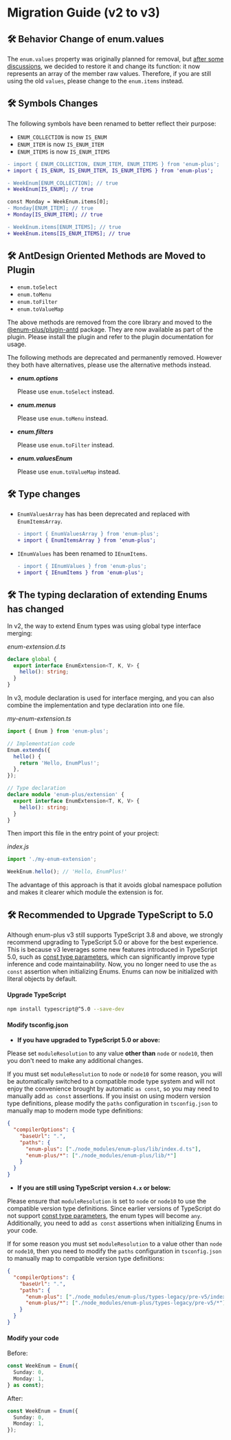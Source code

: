 # Migration Guide (v2 to v3)

## 🛠 Behavior Change of enum.values

The `enum.values` property was originally planned for removal, but [after some discussions](https://github.com/shijistar/enum-plus/issues/13), we decided to restore it and change its function: it now represents an array of the member raw values. Therefore, if you are still using the old `values`, please change to the `enum.items` instead.

## 🛠 Symbols Changes

The following symbols have been renamed to better reflect their purpose:

- `ENUM_COLLECTION` is now `IS_ENUM`
- `ENUM_ITEM` is now `IS_ENUM_ITEM`
- `ENUM_ITEMS` is now `IS_ENUM_ITEMS`

```diff
- import { ENUM_COLLECTION, ENUM_ITEM, ENUM_ITEMS } from 'enum-plus';
+ import { IS_ENUM, IS_ENUM_ITEM, IS_ENUM_ITEMS } from 'enum-plus';

- WeekEnum[ENUM_COLLECTION]; // true
+ WeekEnum[IS_ENUM]; // true

const Monday = WeekEnum.items[0];
- Monday[ENUM_ITEM]; // true
+ Monday[IS_ENUM_ITEM]; // true

- WeekEnum.items[ENUM_ITEMS]; // true
+ WeekEnum.items[IS_ENUM_ITEMS]; // true
```

## 🛠 AntDesign Oriented Methods are Moved to Plugin

- `enum.toSelect`
- `enum.toMenu`
- `enum.toFilter`
- `enum.toValueMap`

The above methods are removed from the core library and moved to the [@enum-plus/plugin-antd](https://www.npmjs.com/package/@enum-plus/plugin-antd) package. They are now available as part of the plugin. Please install the plugin and refer to the plugin documentation for usage.

The following methods are deprecated and permanently removed. However they both have alternatives, please use the alternative methods instead.

- _**enum.options**_

  Please use `enum.toSelect` instead.

- _**enum.menus**_

  Please use `enum.toMenu` instead.

- _**enum.filters**_

  Please use `enum.toFilter` instead.

- _**enum.valuesEnum**_

  Please use `enum.toValueMap` instead.

## 🛠 Type changes

- `EnumValuesArray` has has been deprecated and replaced with `EnumItemsArray`.

  ```diff
  - import { EnumValuesArray } from 'enum-plus';
  + import { EnumItemsArray } from 'enum-plus';
  ```

- `IEnumValues` has been renamed to `IEnumItems`.

  ```diff
  - import { IEnumValues } from 'enum-plus';
  + import { IEnumItems } from 'enum-plus';
  ```

## 🛠 The typing declaration of extending Enums has changed

In v2, the way to extend Enum types was using global type interface merging:

_enum-extension.d.ts_

```ts
declare global {
  export interface EnumExtension<T, K, V> {
    hello(): string;
  }
}
```

In v3, module declaration is used for interface merging, and you can also combine the implementation and type declaration into one file.

_my-enum-extension.ts_

```ts
import { Enum } from 'enum-plus';

// Implementation code
Enum.extends({
  hello() {
    return 'Hello, EnumPlus!';
  },
});

// Type declaration
declare module 'enum-plus/extension' {
  export interface EnumExtension<T, K, V> {
    hello(): string;
  }
}
```

Then import this file in the entry point of your project:

_index.js_

```ts
import './my-enum-extension';

WeekEnum.hello(); // 'Hello, EnumPlus!'
```

The advantage of this approach is that it avoids global namespace pollution and makes it clearer which module the extension is for.

## 🛠 Recommended to Upgrade TypeScript to 5.0

Although enum-plus v3 still supports TypeScript 3.8 and above, we strongly recommend upgrading to TypeScript 5.0 or above for the best experience. This is because v3 leverages some new features introduced in TypeScript 5.0, such as [const type parameters](https://www.typescriptlang.org/docs/handbook/release-notes/typescript-5-0.html#const-type-parameters), which can significantly improve type inference and code maintainability. Now, you no longer need to use the `as const` assertion when initializing Enums. Enums can now be initialized with literal objects by default.

#### Upgrade TypeScript

```bash
npm install typescript@^5.0 --save-dev
```

#### Modify tsconfig.json

- **If you have upgraded to TypeScript 5.0 or above:**

Please set `moduleResolution` to any value **other than** `node` or `node10`, then you don't need to make any additional changes.

If you must set `moduleResolution` to `node` or `node10` for some reason, you will be automatically switched to a compatible mode type system and will not enjoy the convenience brought by automatic `as const`, so you may need to manually add `as const` assertions. If you insist on using modern version type definitions, please modify the `paths` configuration in `tsconfig.json` to manually map to modern mode type definitions:

```json
{
  "compilerOptions": {
    "baseUrl": ".",
    "paths": {
      "enum-plus": ["./node_modules/enum-plus/lib/index.d.ts"],
      "enum-plus/*": ["./node_modules/enum-plus/lib/*"]
    }
  }
}
```

- **If you are still using TypeScript version `4.x` or below:**

Please ensure that `moduleResolution` is set to `node` or `node10` to use the compatible version type definitions. Since earlier versions of TypeScript do not support [const type parameters](https://www.typescriptlang.org/docs/handbook/release-notes/typescript-5-0.html#const-type-parameters), the enum types will become `any`. Additionally, you need to add `as const` assertions when initializing Enums in your code.

If for some reason you must set `moduleResolution` to a value other than `node` or `node10`, then you need to modify the `paths` configuration in `tsconfig.json` to manually map to compatible version type definitions:

```json
{
  "compilerOptions": {
    "baseUrl": ".",
    "paths": {
      "enum-plus": ["./node_modules/enum-plus/types-legacy/pre-v5/index.d.ts"],
      "enum-plus/*": ["./node_modules/enum-plus/types-legacy/pre-v5/*"]
    }
  }
}
```

#### Modify your code

Before:

```ts
const WeekEnum = Enum({
  Sunday: 0,
  Monday: 1,
} as const);
```

After:

```ts
const WeekEnum = Enum({
  Sunday: 0,
  Monday: 1,
});
```

